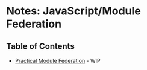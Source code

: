 # Notes: JavaScript/Module Federation

## Table of Contents
* [Practical Module Federation](./practical-module-federation/README.md) - WIP
